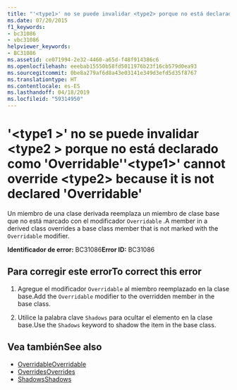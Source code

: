 ```yaml
---
title: "'<type1>' no se puede invalidar <type2> porque no está declarado como 'Overridable'"
ms.date: 07/20/2015
f1_keywords:
- bc31086
- vbc31086
helpviewer_keywords:
- BC31086
ms.assetid: ce071994-2e32-4460-a65d-f48f914386c6
ms.openlocfilehash: eeebab15550b58fd5011976b23f16cb579d0ea93
ms.sourcegitcommit: 0be8a279af6d8a43e03141e349d3efd5d35f8767
ms.translationtype: HT
ms.contentlocale: es-ES
ms.lasthandoff: 04/18/2019
ms.locfileid: "59314950"
---
```

# <a name="type1-cannot-override-type2-because-it-is-not-declared-overridable"></a><span data-ttu-id="86ce8-102">'\<type1 >' no se puede invalidar \<type2 > porque no está declarado como 'Overridable'</span><span class="sxs-lookup"><span data-stu-id="86ce8-102">'\<type1>' cannot override \<type2> because it is not declared 'Overridable'</span></span>
<span data-ttu-id="86ce8-103">Un miembro de una clase derivada reemplaza un miembro de clase base que no está marcado con el modificador `Overridable` .</span><span class="sxs-lookup"><span data-stu-id="86ce8-103">A member in a derived class overrides a base class member that is not marked with the `Overridable` modifier.</span></span>  
  
 <span data-ttu-id="86ce8-104">**Identificador de error:** BC31086</span><span class="sxs-lookup"><span data-stu-id="86ce8-104">**Error ID:** BC31086</span></span>  
  
## <a name="to-correct-this-error"></a><span data-ttu-id="86ce8-105">Para corregir este error</span><span class="sxs-lookup"><span data-stu-id="86ce8-105">To correct this error</span></span>  
  
1. <span data-ttu-id="86ce8-106">Agregue el modificador `Overridable` al miembro reemplazado en la clase base.</span><span class="sxs-lookup"><span data-stu-id="86ce8-106">Add the `Overridable` modifier to the overridden member in the base class.</span></span>  
  
2. <span data-ttu-id="86ce8-107">Utilice la palabra clave `Shadows` para ocultar el elemento en la clase base.</span><span class="sxs-lookup"><span data-stu-id="86ce8-107">Use the `Shadows` keyword to shadow the item in the base class.</span></span>  
  
## <a name="see-also"></a><span data-ttu-id="86ce8-108">Vea también</span><span class="sxs-lookup"><span data-stu-id="86ce8-108">See also</span></span>

- [<span data-ttu-id="86ce8-109">Overridable</span><span class="sxs-lookup"><span data-stu-id="86ce8-109">Overridable</span></span>](../../visual-basic/language-reference/modifiers/overridable.md)
- [<span data-ttu-id="86ce8-110">Overrides</span><span class="sxs-lookup"><span data-stu-id="86ce8-110">Overrides</span></span>](../../visual-basic/language-reference/modifiers/overrides.md)
- [<span data-ttu-id="86ce8-111">Shadows</span><span class="sxs-lookup"><span data-stu-id="86ce8-111">Shadows</span></span>](../../visual-basic/language-reference/modifiers/shadows.md)
